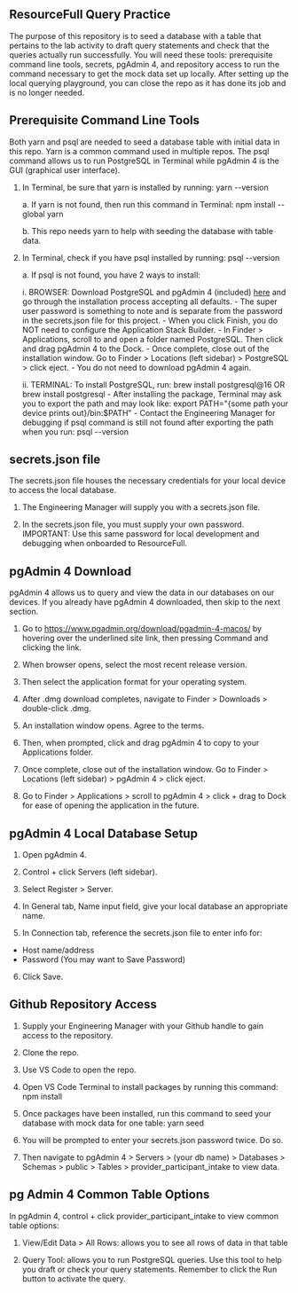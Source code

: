 ## ResourceFull Query Practice

The purpose of this repository is to seed a database with a table that pertains to the lab activity to draft query statements and check that the queries actually run successfully. You will need these tools: prerequisite command line tools, secrets, pgAdmin 4, and repository access to run the command necessary to get the mock data set up locally. After setting up the local querying playground, you can close the repo as it has done its job and is no longer needed.

## Prerequisite Command Line Tools
Both yarn and psql are needed to seed a database table with initial data in this repo. Yarn is a common command used in multiple repos. The psql command allows us to run PostgreSQL in Terminal while pgAdmin 4 is the GUI (graphical user interface).

1. In Terminal, be sure that yarn is installed by running: yarn --version

   a. If yarn is not found, then run this command in Terminal: npm install --global yarn

   b. This repo needs yarn to help with seeding the database with table data.

2. In Terminal, check if you have psql installed by running: psql --version

   a. If psql is not found, you have 2 ways to install:

      i. BROWSER: Download PostgreSQL and pgAdmin 4 (included) [here](https://www.enterprisedb.com/downloads/postgres-postgresql-downloads) and go through the installation process accepting all defaults.
         - The super user password is something to note and is separate from the password in the secrets.json file for this project.
         - When you click Finish, you do NOT need to configure the Application Stack Builder.
         - In Finder > Applications, scroll to and open a folder named PostgreSQL. Then click and drag pgAdmin 4 to the Dock.
         - Once complete, close out of the installation window. Go to Finder > Locations (left sidebar) > PostgreSQL > click eject.
         - You do not need to download pgAdmin 4 again.

      ii. TERMINAL: To install PostgreSQL, run: brew install postgresql@16 OR brew install postgresql
         - After installing the package, Terminal may ask you to export the path and may look like: export PATH="{some path your device prints out}/bin:$PATH"
         - Contact the Engineering Manager for debugging if psql command is still not found after exporting the path when you run: psql --version

## secrets.json file

The secrets.json file houses the necessary credentials for your local device to access the local database.

1. The Engineering Manager will supply you with a secrets.json file.

2. In the secrets.json file, you must supply your own password. IMPORTANT: Use this same password for local development and debugging when onboarded to ResourceFull.

## pgAdmin 4 Download

pgAdmin 4 allows us to query and view the data in our databases on our devices. If you already have pgAdmin 4 downloaded, then skip to the next section.

1. Go to https://www.pgadmin.org/download/pgadmin-4-macos/ by hovering over the underlined site link, then pressing Command and clicking the link.

2. When browser opens, select the most recent release version.

3. Then select the application format for your operating system.

4. After .dmg download completes, navigate to Finder > Downloads > double-click .dmg.

5. An installation window opens. Agree to the terms.

6. Then, when prompted, click and drag pgAdmin 4 to copy to your Applications folder.

7. Once complete, close out of the installation window. Go to Finder > Locations (left sidebar) > pgAdmin 4 > click eject.

8. Go to Finder > Applications > scroll to pgAdmin 4 > click + drag to Dock for ease of opening the application in the future.

## pgAdmin 4 Local Database Setup

1. Open pgAdmin 4.

2. Control + click Servers (left sidebar).

3. Select Register > Server.

4. In General tab, Name input field, give your local database an appropriate name.

5. In Connection tab, reference the secrets.json file to enter info for:

- Host name/address
- Password
  (You may want to Save Password)

6. Click Save.

## Github Repository Access

1. Supply your Engineering Manager with your Github handle to gain access to the repository.

2. Clone the repo.

3. Use VS Code to open the repo.

4. Open VS Code Terminal to install packages by running this command: npm install

5. Once packages have been installed, run this command to seed your database with mock data for one table: yarn seed

6. You will be prompted to enter your secrets.json password twice. Do so.

7. Then navigate to pgAdmin 4 > Servers > (your db name) > Databases > Schemas > public > Tables > provider_participant_intake to view data.

## pg Admin 4 Common Table Options

In pgAdmin 4, control + click provider_participant_intake to view common table options:

1. View/Edit Data > All Rows: allows you to see all rows of data in that table

2. Query Tool: allows you to run PostgreSQL queries. Use this tool to help you draft or check your query statements. Remember to click the Run button to activate the query.
